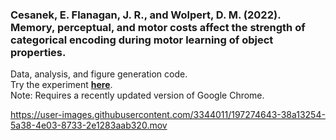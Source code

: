 ### Cesanek, E. Flanagan, J. R., and Wolpert, D. M. (2022). Memory, perceptual, and motor costs affect the strength of categorical encoding during motor learning of object properties.
Data, analysis, and figure generation code.<br>
Try the experiment **[here](https://evancesanek.github.io/CFW2022)**.<br>
Note: Requires a recently updated version of Google Chrome.

https://user-images.githubusercontent.com/3344011/197274643-38a13254-5a38-4e03-8733-2e1283aab320.mov

